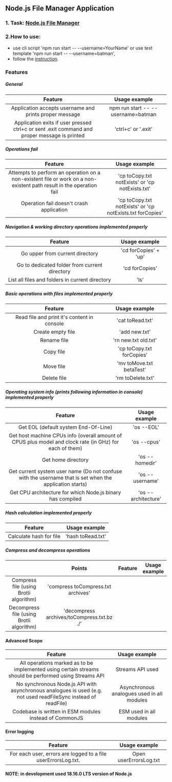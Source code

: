 ## Node.js File Manager Application

### 1. Task: [Node.js File Manager](https://github.com/AlreadyBored/nodejs-assignments/blob/main/assignments/file-manager/assignment.md)
### 2.How to use:
+ use cli script 'npm run start -- --username=YourName' or use test template 'npm run start -- --username=batman',
+ follow the [instruction](https://github.com/AlreadyBored/nodejs-assignments/blob/main/assignments/file-manager/score.md).

### Features
##### General
| Feature | Usage example |
| :---: | :---: |
| Application accepts username and prints proper message | npm run start -- --username=batman |
| Application exits if user pressed ctrl+c or sent .exit command and proper message is printed | 'ctrl+c' or '.exit' |
##### Operations fail
| Feature | Usage example |
| :---: | :---: |
| Attempts to perform an operation on a non-existent file or work on a non-existent path result in the operation fail | 'cp toCopy.txt notExists' or 'cp notExists.txt' |
| Operation fail doesn't crash application | 'cp toCopy.txt notExists' or 'cp notExists.txt forCopies' |
##### Navigation & working directory operations implemented properly
| Feature | Usage example |
| :---: | :---: |
| Go upper from current directory | 'cd forCopies' + 'up' |
| Go to dedicated folder from current directory | 'cd forCopies' |
| List all files and folders in current directory | 'ls' |
##### Basic operations with files implemented properly
| Feature | Usage example |
| :---: | :---: |
| Read file and print it's content in console | 'cat toRead.txt' |
| Create empty file | 'add new.txt' |
| Rename file | 'rn new.txt old.txt' |
| Copy file | 'cp toCopy.txt forCopies' |
| Move file | 'mv toMove.txt betaTest' |
| Delete file | 'rm toDelete.txt' |
##### Operating system info (prints following information in console) implemented properly
| Feature | Usage example |
| :---: | :---: |
| Get EOL (default system End-Of-Line) | 'os --EOL' |
| Get host machine CPUs info (overall amount of CPUS plus model and clock rate (in GHz) for each of them) | 'os --cpus' |
| Get home directory | 'os --homedir' |
| Get current system user name (Do not confuse with the username that is set when the application starts) | 'os --username' |
| Get CPU architecture for which Node.js binary has compiled | 'os --architecture' |
##### Hash calculation implemented properly
| Feature | Usage example |
| :---: | :---: |
| Calculate hash for file | 'hash toRead.txt' |
##### Compress and decompress operations
|  | Points | Feature | Usage example |
| :---: | :---: | -- | -- |
| Compress file (using Brotli algorithm) | 'compress toCompress.txt archives' |
| Decompress file (using Brotli algorithm) | 'decompress archives/toCompress.txt.bz ./' |
#### Advanced Scope
| Feature | Usage example |
| :---: | :---: |
| All operations marked as to be implemented using certain streams should be performed using Streams API | Streams API used |
| No synchronous Node.js API with asynchronous analogues is used (e.g. not used readFileSync instead of readFile) | Asynchronous analogues used in all modules |
| Codebase is written in ESM modules instead of CommonJS | ESM used in all modules |
#### Error logging
| Feature | Usage example |
| :---: | :---: |
| For each user, errors are logged to a file userErrorsLog.txt. | Open userErrorsLog.txt |

#### NOTE: in development used 18.16.0 LTS version of Node.js
